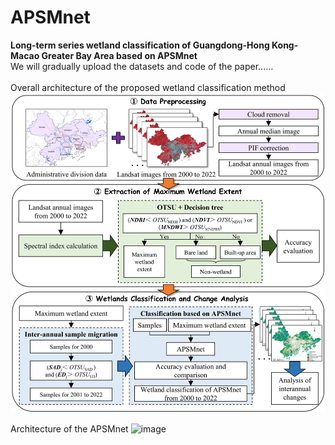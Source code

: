 # APSMnet
**Long-term series wetland classification of Guangdong-Hong Kong-Macao Greater Bay Area based on APSMnet**<br />
We will gradually upload the datasets and code of the paper......  
<br />
Overall architecture of the proposed wetland classification method
![image](https://github.com/louanjun/APSMnet/blob/main/Overall%20architecture%20of%20the%20proposed%20wetland%20classification%20method2.jpg)  

Architecture of the APSMnet
![image](https://github.com/louanjun/APSMnet/blob/main/APSMnet3.jpg)
